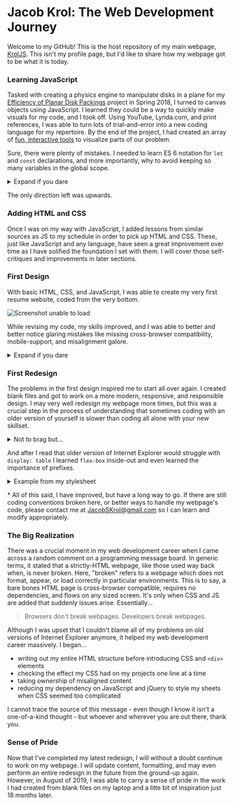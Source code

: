 # Jacob Krol: The Web Development Journey

Welcome to my GitHub! This is the host repository of my main webpage, [KrolJS](https://kroljs.com/). This isn't my profile page, but I'd like to share how my webpage got to be what it is today.

### Learning JavaScript

Tasked with creating a physics engine to manipulate disks in a plane for my [Efficiency of Planar Disk Packings](https://github.com/jacobkrol/Planar-Disk-Packing/) project in Spring 2018, I turned to canvas objects using JavaScript. I learned they could be a way to quickly make visuals for my code, and I took off. Using YouTube, Lynda.com, and print references, I was able to turn lots of trial-and-error into a new coding language for my repertoire. By the end of the project, I had created an array of [fun, interactive tools](https://github.com/jacobkrol/Planar-Disk-Packing/tree/master/Spring%202018/JS%20Tools) to visualize parts of our problem.

Sure, there were plenty of mistakes. I needed to learn ES 6 notation for `let` and `const` declarations, and more importantly, why to avoid keeping so many variables in the global scope.

<details><summary>Expand if you dare</summary>

Actual copy-paste from the global scope of my `GPE for Data Collection 1.js` program...

```javascript
var circles = [];
var points = [];
var density;
var loops = 0;
var densityWait = 50;
var slider1, slider2;
var generating = false;
var radius;
var altRadius = 0;
var showCircles = true;
var overShow, clickingShow, overHide, clickingHide, overClear, clickingClear = false;
var overFix, overSettle, overNatural, overFreeze, overAll, overIntersect = false;
var overPendFreeze, overRelease, clickingRelease, pendFreeze = false;
var airSetting = "natural";
var updateSetting = "all";
var circleSize1 = 0; var circleSize2 = 0;
var numIntersections = 0;
var apxNumIntersections = 0;
var palette = new function() {
    this.width = 775;
    this.height = 775;
    this.area = this.width * this.height;
}
var t0, t1, time, sum;
var timerUpdate = 100;
var ticks;
var timeEstimate;

//MAKE ALL NEW BUTTONS HERE **************************
var buttons = []
```
</details>

The only direction left was upwards.

### Adding HTML and CSS

Once I was on my way with JavaScript, I added lessons from similar sources as JS to my schedule in order to pick up HTML and CSS. These, just like JavaScript and any language, have seen a great improvement over time as I have solified the foundation I set with them. I will cover those self-critiques and improvements in later sections.

### First Design

With basic HTML, CSS, and JavaScript, I was able to create my very first resume website, coded from the very bottom.

![Screenshot unable to load](https://raw.githubusercontent.com/jacobkrol/jacobkrol.github.io/master/graphics/first-design.png)

While revising my code, my skills improved, and I was able to better and better notice glaring mistakes like missing cross-browser compatibility, mobile-support, and misalignment galore. 

<details><summary>Expand if you dare</summary>

```css
.content-indent {
    margin-left: 20px;
    margin-right: -20px;
}

/* ... */

#MCL-Description {
    margin: 0 -30px 0 30px;
}
```
</details>

### First Redesign

The problems in the first design inspired me to start all over again. I created blank files and got to work on a more modern, responsive, and responsible design. I may very well redesign my webpage more times, but this was a crucial step in the process of understanding that sometimes coding with an older version of yourself is slower than coding all alone with your new skillset.

<details><summary>Not to brag but...</summary>

My CSS improved a bit.
```css
.skill-box:not(.skill-text) > *:nth-child(2) {
    margin-left: 20px;
}
```
</details>

And after I read that older version of Internet Explorer would struggle with `display: table` I learned `flex-box` inside-out and even learned the importance of prefixes.

<details><summary>Example from my stylesheet</summary>

```css
.vert-align {
    display: -webkit-box;
    display: -ms-flexbox;
    display: flex;

    -webkit-box-orient: horizontal;
    -webkit-box-direction: normal;
    -ms-flex-direction: row;
    flex-direction: row;

    -webkit-box-align: center;
    -ms-flex-align: center;
    align-items: center;
}
```
</details>

\* All of this said, I have improved, but have a long way to go. If there are still coding conventions broken here, or better ways to handle my webpage's code, please contact me at JacobSKrol@gmail.com so I can learn and modify appropriately.

### The Big Realization

There was a crucial moment in my web development career when I came across a random comment on a programming message board. In generic terms, it stated that a strictly-HTML webpage, like those used way back when, is never broken. Here, "broken" refers to a webpage which does not format, appear, or load correctly in particular environments. This is to say, a bare bones HTML page is cross-browser compatible, requires no dependencies, and flows on any sized screen. It's only when CSS and JS are added that suddenly issues arise. Essentially...

> Browsers don't break webpages. Developers break webpages.

Although I was upset that I couldn't blame all of my problems on old versions of Internet Explorer anymore, it helped my web development career massively. I began...

- writing out my entire HTML structure before introducing CSS and `<div>` elements
- checking the effect my CSS had on my projects one line at a time
- taking ownership of misaligned content
- reducing my dependency on JavaScript and jQuery to style my sheets when CSS seemed too complicated

I cannot trace the source of this message - even though I know it isn't a one-of-a-kind thought - but whoever and wherever you are out there, thank you.

### Sense of Pride

Now that I've completed my latest redesign, I will without a doubt continue to work on my webpage. I will update content, formatting, and may even perform an entire redesign in the future from the ground-up again. However, in August of 2019, I was able to carry a sense of pride in the work I had created from blank files on my laptop and a litte bit of inspiration just 18 months later.
